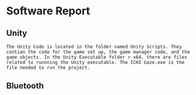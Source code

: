 # Software Report
## Unity
    The Unity Code is located in the folder named Unity Scripts. They contian the code for the game set up, the game manager code, and the game objects. In the Unity Executable folder > x64, there are files related to runnning the Unity executable. The ICHI Gaze.exe is the file needed to run the project. 
## Bluetooth